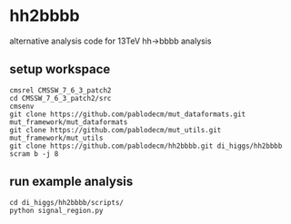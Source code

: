 # hh2bbbb

alternative analysis code for 13TeV hh->bbbb analysis

## setup workspace

```
cmsrel CMSSW_7_6_3_patch2
cd CMSSW_7_6_3_patch2/src
cmsenv
git clone https://github.com/pablodecm/mut_dataformats.git mut_framework/mut_dataformats
git clone https://github.com/pablodecm/mut_utils.git mut_framework/mut_utils
git clone https://github.com/pablodecm/hh2bbbb.git di_higgs/hh2bbbb
scram b -j 8
```

## run example analysis

```
cd di_higgs/hh2bbbb/scripts/
python signal_region.py
```
